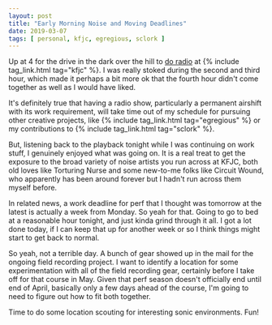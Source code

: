 ```yaml
---
layout: post
title: "Early Morning Noise and Moving Deadlines"
date: 2019-03-07
tags: [ personal, kfjc, egregious, sclork ]
---
```


Up at 4 for the drive in the dark over the hill to
[do radio](https://www.kfjc.org/listen/playlist?i=58775) at
{% include tag_link.html tag="kfjc" %}. I was really stoked during the second
and third hour, which made it perhaps a bit more ok that the fourth hour didn't
come together as well as I would have liked.

It's definitely true that having a radio show, particularly a permanent airshift
with its work requirement, will take time out of my schedule for pursuing other
creative projects, like {% include tag_link.html tag="egregious" %} or my
contributions to {% include tag_link.html tag="sclork" %}.

But, listening back to the playback tonight while I was continuing on
work stuff, I genuinely enjoyed what was going on. It is a real treat to get the
exposure to the broad variety of noise artists you run across at KFJC, both old
loves like Torturing Nurse and some new-to-me folks like Circuit Wound, who
apparently has been around forever but I hadn't run across them myself before.

In related news, a work deadline for perf that I thought was tomorrow at the
latest is actually a week from Monday. So yeah for that. Going to go to bed
at a reasonable hour tonight, and just kinda grind through it all. I got a lot
done today, if I can keep that up for another week or so I think things might
start to get back to normal.

So yeah, not a terrible day. A bunch of gear showed up in the mail for the
ongoing field recording project. I want to identify a location for some
experimentation with all of the field recording gear, certainly before I take
off for that course in May. Given that perf season doesn't officially end until
end of April, basically only a few days ahead of the course, I'm going to need
to figure out how to fit both together.

Time to do some location scouting for interesting sonic environments. Fun!

